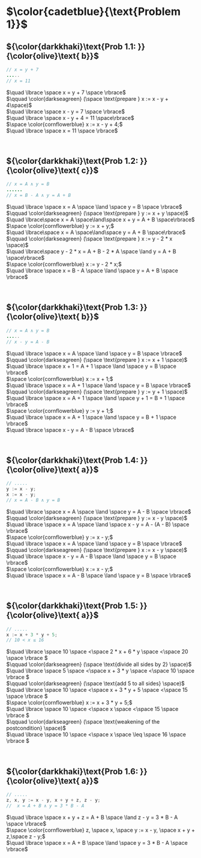 # $\color{cadetblue}{\text{Problem 1}}$

## ${\color{darkkhaki}\text{Prob 1.1: }}{\color{olive}\text{ b}}$

```java
// x = y + 7  
.....
// x = 11  
```

$\quad \lbrace \space x = y + 7 \space \rbrace$  
$\qquad \color{darkseagreen} (\space \text{prepare } x := x - y + 4\space)$  
$\quad \lbrace \space x - y = 7 \space \rbrace$  
$\quad \lbrace \space x - y + 4 = 11 \space\rbrace$  
$\space \color{cornflowerblue} x := x - y + 4;$  
$\quad \lbrace \space x = 11 \space \rbrace$  

&nbsp;

## ${\color{darkkhaki}\text{Prob 1.2: }}{\color{olive}\text{ c}}$

```java
// x = A ∧ y = B 
......
// x = B - A ∧ y = A + B 
```

$\quad \lbrace \space x = A \space \land \space y = B \space \rbrace$  
$\qquad \color{darkseagreen} (\space \text{prepare } y := x + y \space)$  
$\quad \lbrace\space x = A \space\land\space x + y = A + B \space\rbrace$  
$\space \color{cornflowerblue} y := x + y;$  
$\quad \lbrace\space x = A \space\land\space y = A + B \space\rbrace$  
$\qquad \color{darkseagreen} (\space \text{prepare } x := y - 2 * x \space)$  
$\quad \lbrace\space y - 2 * x = A + B - 2 * A \space \land y = A + B \space\rbrace$  
$\space \color{cornflowerblue} x := y - 2 * x;$  
$\quad \lbrace \space x = B - A \space \land \space y = A + B \space \rbrace$  

&nbsp;

## ${\color{darkkhaki}\text{Prob 1.3: }}{\color{olive}\text{ b}}$

```java
// x = A ∧ y = B 
.....
// x - y = A - B 
```

$\quad \lbrace \space x = A \space \land \space y = B \space \rbrace$  
$\qquad \color{darkseagreen} (\space \text{prepare } x := x + 1 \space)$  
$\quad \lbrace \space x + 1 = A + 1 \space \land \space y = B \space \rbrace$  
$\space \color{cornflowerblue} x := x + 1;$  
$\quad \lbrace \space x = A + 1 \space \land \space y = B \space \rbrace$  
$\qquad \color{darkseagreen} (\space \text{prepare } y := y + 1 \space)$  
$\quad \lbrace \space x = A + 1 \space \land \space y + 1 = B + 1 \space \rbrace$  
$\space \color{cornflowerblue} y := y + 1;$  
$\quad \lbrace \space x = A + 1 \space \land \space y = B + 1 \space \rbrace$  
$\quad \lbrace \space x - y = A - B \space \rbrace$  

&nbsp;

## ${\color{darkkhaki}\text{Prob 1.4: }}{\color{olive}\text{ a}}$

```java
// .....
y := x - y; 
x := x - y;
// x = A - B ∧ y = B
```

$\quad \lbrace \space x = A \space \land \space y = A - B \space \rbrace$  
$\qquad \color{darkseagreen} (\space \text{prepare } y := x - y \space)$  
$\quad \lbrace \space x = A \space \land \space x - y = A - (A - B) \space \rbrace$  
$\space \color{cornflowerblue} y := x - y;$  
$\quad \lbrace \space x = A \space \land \space y = B \space \rbrace$  
$\qquad \color{darkseagreen} (\space \text{prepare } x := x - y \space)$  
$\quad \lbrace \space x - y = A - B \space \land \space  y = B \space \rbrace$  
$\space \color{cornflowerblue} x := x - y;$  
$\quad \lbrace \space x = A - B \space \land \space y = B \space \rbrace$  

&nbsp;

## ${\color{darkkhaki}\text{Prob 1.5: }}{\color{olive}\text{ a}}$

```java
// .....
x := x + 3 * y + 5;
// 10 < x ≤ 16
```

$\quad \lbrace \space 10 \space <\space 2 * x + 6 * y \space <\space 20 \space \rbrace $  
$\qquad  \color{darkseagreen} (\space \text{divide all sides by 2} \space)$  
$\quad \lbrace \space 5 \space <\space x + 3 * y \space <\space 10 \space \rbrace $  
$\qquad \color{darkseagreen} (\space \text{add 5 to all sides} \space)$  
$\quad \lbrace \space 10 \space <\space x + 3 * y + 5 \space <\space 15 \space \rbrace $  
$\space \color{cornflowerblue} x := x + 3 * y + 5;$  
$\quad \lbrace \space 10 \space <\space x \space <\space 15 \space \rbrace $  
$\qquad \color{darkseagreen} (\space \text{weakening of the postcondition} \space)$  
$\quad \lbrace \space 10 \space <\space x \space \leq \space 16 \space \rbrace $  

&nbsp;

## ${\color{darkkhaki}\text{Prob 1.6: }}{\color{olive}\text{ a}}$

```java
// .....
z, x, y := x - y, x + y + z, z - y; 
//  x = A + B ∧ y = 3 * B - A
```

$\quad \lbrace \space  x + y + z = A + B \space \land z - y = 3 * B - A \space \rbrace$  
$\space \color{cornflowerblue} z, \space x, \space y := x - y, \space x + y + z,\space z - y;$  
$\quad \lbrace \space x = A + B \space \land \space y = 3 * B - A \space \rbrace$  

&nbsp;
